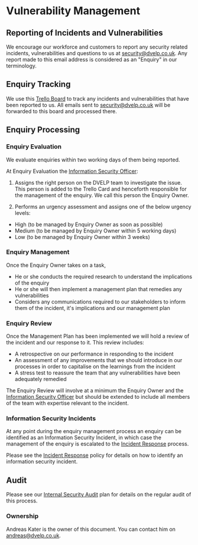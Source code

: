 # Vulnerability Management

## Reporting of Incidents and Vulnerabilities

We encourage our workforce and customers to report any security related
incidents, vulnerabilities and questions to us at <security@dvelp.co.uk>. Any
report made to this email address is considered as an "Enquiry" in our
terminology.

## Enquiry Tracking

We use this [Trello Board](https://trello.com/b/Hx0o5GpZ/security-reporting) to
track any incidents and vulnerabilities that have been reported to us. All
emails sent to <security@dvelp.co.uk> will be forwarded to this board and
processed there.

## Enquiry Processing

### Enquiry Evaluation

We evaluate enquiries within two working days of them being reported.

At Enquiry Evaluation the [Information Security Officer](../README.md#contacts):

1. Assigns the right person on the DVELP team to investigate the issue. This
   person is added to the Trello Card and henceforth responsible for the
   management of the enquiry. We call this person the Enquiry Owner.

2. Performs an urgency assessment and assigns one of the below urgency levels:
  * High (to be managed by Enquiry Owner as soon as possible)
  * Medium (to be managed by Enquiry Owner within 5 working days)
  * Low (to be managed by Enquiry Owner within 3 weeks)

### Enquiry Management

Once the Enquiry Owner takes on a task,
* He or she conducts the required research to understand the implications of the
  enquiry
* He or she will then implement a management plan that remedies any
  vulnerabilities
* Considers any communications required to our stakeholders to inform them of
  the incident, it's implications and our management plan

### Enquiry Review

Once the Management Plan has been implemented we will hold a review of the
incident and our response to it. This review includes:
* A retrospective on our performance in responding to the incident
* An assessment of any improvements that we should introduce in our processes in
  order to capitalise on the learnings from the incident
* A stress test to reassure the team that any vulnerabilities have been
  adequately remedied

The Enquiry Review will involve at a minimum the Enquiry Owner and the
[Information Security Officer](../readme.md#contacts) but should be extended to
include all members of the team with expertise relevant to the incident.

### Information Security Incidents

At any point during the enquiry management process an enquiry can be identified
as an Information Security Incident, in which case the management of the enquiry
is escalated to the [Incident Response](incident-response.md) process.

Please see the [Incident Response](incident-response.md) policy for details
on how to identify an information security incident.

## Audit

Please see our [Internal Security Audit](internal-security-audit.md) plan for
details on the regular audit of this process.

### Ownership

Andreas Kater is the owner of this document. You can contact him on
<andreas@dvelp.co.uk>.
